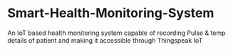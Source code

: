 # Smart-Health-Monitoring-System
An IoT based health monitoring system capable of recording Pulse &amp; temp details of patient and making it accessible through Thingspeak IoT
